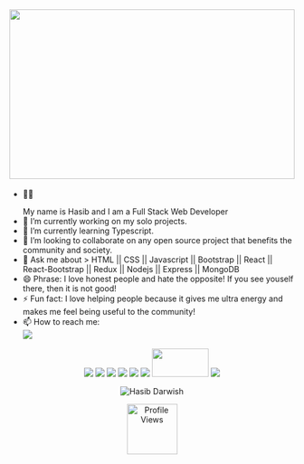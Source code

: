 

<!--
**HasibDarwish/HasibDarwish** is a ✨ _special_ ✨ repository because its `README.md` (this file) appears on your GitHub profile.
Here are some ideas to get you started:

- 🔭 I’m currently working on ...
- 🌱 I’m currently learning ...
- 👯 I’m looking to collaborate on ...
- 🤔 I’m looking for help with ...
- 💬 Ask me about ...
- 📫 How to reach me: ...
- 😄 Pronouns: ...
- ⚡ Fun fact: ...
-->
<!-- BE YOUR -->
<!-- <img src="https://upload.wikimedia.org/wikipedia/commons/thumb/8/88/Self-logo.svg/1200px-Self-logo.svg.png" /> -->
<!-- <p align="right">NOT SOMEONE ELSE</p>  -->
<h2 align="center"><img src="https://img.shields.io/badge/Hello!-👋-brightgreen.svg?style=flat-square" width="100%" height="300px"/></h2>

- <p height="100px">👨‍🎓</p> My name is Hasib and I am a Full Stack Web Developer <br/>
- 🔭 I’m currently working on my solo projects. <br/>
- 🌱 I’m currently learning Typescript. <br/>
- 👯 I’m looking to collaborate on any open source project that benefits the community and society. <br/>
- 💬 Ask me about > HTML || CSS || Javascript || Bootstrap || React || React-Bootstrap || Redux || Nodejs || Express || MongoDB <br/>
- 😄 Phrase: I love honest people and hate the opposite! If you see youself there, then it is not good!
- ⚡ Fun fact: I love helping people because it gives me ultra energy and makes me feel being useful to the community!
- 📫 How to reach me: <br/><a href="https://www.linkedin.com/in/hasib-darwish-737784211/" target="_blank" title="LinkedIn Profile"><img src="https://img.icons8.com/fluent/50/000000/linkedin.png" /></a>
<p align="center">
  <img src="https://img.icons8.com/color/50/000000/html-5--v1.png"/>
  <img src="https://img.icons8.com/color/50/000000/css3.png"/>
  <img src="https://img.icons8.com/color/50/000000/javascript.png"/>
  <img src="https://img.icons8.com/color/50/000000/bootstrap.png"/>
  <img src="https://img.icons8.com/color/50/000000/react-native.png"/>
  <img src="https://img.icons8.com/color/50/000000/nodejs.png"/>
  <img src="https://devtechnosys.com/insights/wp-content/uploads/2019/06/express-js-logo.png" width="100" height="50"/>
  <img src="https://img.icons8.com/color/50/000000/mongodb.png"/>
   </p> 
</p>

<p align="center"><img align="center" src="https://github-readme-stats.vercel.app/api?username=HasibDarwish&theme=tokyonight&show_icons=true" alt="Hasib Darwish" /></p>
<p align="center"><img src="https://gpvc.arturio.dev/HasibDarwish" alt="Profile Views" height="89px"></p>

